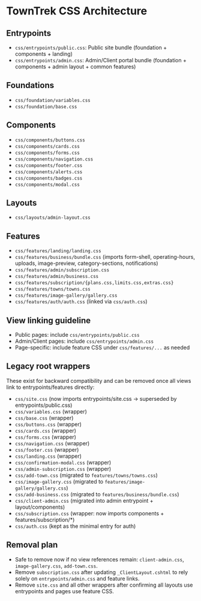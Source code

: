 # TownTrek CSS Architecture

## Entrypoints
- `css/entrypoints/public.css`: Public site bundle (foundation + components + landing)
- `css/entrypoints/admin.css`: Admin/Client portal bundle (foundation + components + admin layout + common features)

## Foundations
- `css/foundation/variables.css`
- `css/foundation/base.css`

## Components
- `css/components/buttons.css`
- `css/components/cards.css`
- `css/components/forms.css`
- `css/components/navigation.css`
- `css/components/footer.css`
- `css/components/alerts.css`
- `css/components/badges.css`
- `css/components/modal.css`

## Layouts
- `css/layouts/admin-layout.css`

## Features
- `css/features/landing/landing.css`
- `css/features/business/bundle.css` (imports form-shell, operating-hours, uploads, image-preview, category-sections, notifications)
- `css/features/admin/subscription.css`
- `css/features/admin/business.css`
- `css/features/subscription/{plans.css,limits.css,extras.css}`
- `css/features/towns/towns.css`
- `css/features/image-gallery/gallery.css`
- `css/features/auth/auth.css` (linked via `css/auth.css`)

## View linking guideline
- Public pages: include `css/entrypoints/public.css`
- Admin/Client pages: include `css/entrypoints/admin.css`
- Page-specific: include feature CSS under `css/features/...` as needed

## Legacy root wrappers
These exist for backward compatibility and can be removed once all views link to entrypoints/features directly:
- `css/site.css` (now imports entrypoints/site.css → superseded by entrypoints/public.css)
- `css/variables.css` (wrapper)
- `css/base.css` (wrapper)
- `css/buttons.css` (wrapper)
- `css/cards.css` (wrapper)
- `css/forms.css` (wrapper)
- `css/navigation.css` (wrapper)
- `css/footer.css` (wrapper)
- `css/landing.css` (wrapper)
- `css/confirmation-modal.css` (wrapper)
- `css/admin-subscription.css` (wrapper)
- `css/add-town.css` (migrated to `features/towns/towns.css`)
- `css/image-gallery.css` (migrated to `features/image-gallery/gallery.css`)
- `css/add-business.css` (migrated to `features/business/bundle.css`)
- `css/client-admin.css` (migrated into admin entrypoint + layout/components)
- `css/subscription.css` (wrapper: now imports components + features/subscription/*)
- `css/auth.css` (kept as the minimal entry for auth)

## Removal plan
- Safe to remove now if no view references remain: `client-admin.css`, `image-gallery.css`, `add-town.css`.
- Remove `subscription.css` after updating `_ClientLayout.cshtml` to rely solely on `entrypoints/admin.css` and feature links.
- Remove `site.css` and all other wrappers after confirming all layouts use entrypoints and pages use feature CSS.